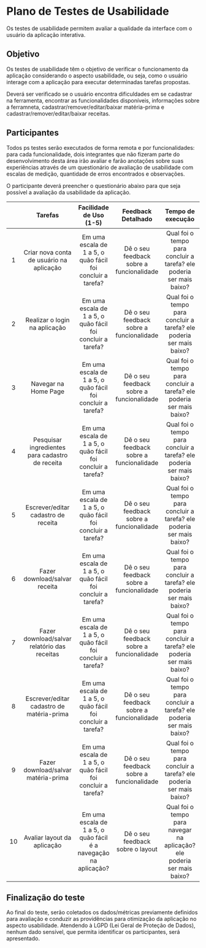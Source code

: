 # Plano de Testes de Usabilidade

Os testes de usabilidade permitem avaliar a qualidade da interface com o usuário da aplicação interativa.

## Objetivo

Os testes de usabilidade têm o objetivo de verificar o funcionamento da aplicação considerando o aspecto usabilidade, ou seja, como o usuário interage com a aplicação para executar determinadas tarefas propostas.

Deverá ser verificado se o usuário encontra dificuldades em se cadastrar na ferramenta, encontrar as funcionalidades disponíveis, informações sobre a ferramneta, cadastrar/remover/editar/baixar matéria-prima e cadastrar/remover/editar/baixar receitas.

## Participantes

Todos ps testes serão executados de forma remota e por funcionalidades: para cada funcionalidade, dois integrantes que não fizeram parte do desenvolvimento desta área irão avaliar e farão anotações sobre suas experiências através de um questionário de avaliação de usabilidade com escalas de medição, quantidade de erros encontrados e observações.

O participante deverá preencher o questionário abaixo para que seja possível a avaliação da usabilidade da aplicação.

| | **Tarefas** | **Facilidade de Uso (1-5)** | **Feedback Detalhado** | **Tempo de execução** | **Número de Erros** |
| :---: | :---: | :---: | :---: | :---: | :---: |
| 1 | Criar nova conta de usuário na aplicação | Em uma escala de 1 a 5, o quão fácil foi concluir a tarefa? | Dê o seu feedback sobre a funcionalidade | Qual foi o tempo para concluir a tarefa? ele poderia ser mais baixo? | Quantos erros ocorreram na execução da tarefa? |
| 2 | Realizar o login na aplicação | Em uma escala de 1 a 5, o quão fácil foi concluir a tarefa? | Dê o seu feedback sobre a funcionalidade | Qual foi o tempo para concluir a tarefa? ele poderia ser mais baixo? | Quantos erros ocorreram na execução da tarefa? |
| 3 | Navegar na Home Page | Em uma escala de 1 a 5, o quão fácil foi concluir a tarefa? | Dê o seu feedback sobre a funcionalidade | Qual foi o tempo para concluir a tarefa? ele poderia ser mais baixo? | Quantos erros ocorreram na execução da tarefa? |
| 4 | Pesquisar ingredientes para cadastro de receita | Em uma escala de 1 a 5, o quão fácil foi concluir a tarefa? | Dê o seu feedback sobre a funcionalidade | Qual foi o tempo para concluir a tarefa? ele poderia ser mais baixo? | Quantos erros ocorreram na execução da tarefa? |
| 5 | Escrever/editar cadastro de receita | Em uma escala de 1 a 5, o quão fácil foi concluir a tarefa? | Dê o seu feedback sobre a funcionalidade | Qual foi o tempo para concluir a tarefa? ele poderia ser mais baixo? | Quantos erros ocorreram na execução da tarefa? |
| 6 | Fazer download/salvar receita | Em uma escala de 1 a 5, o quão fácil foi concluir a tarefa? | Dê o seu feedback sobre a funcionalidade | Qual foi o tempo para concluir a tarefa? ele poderia ser mais baixo? | Quantos erros ocorreram na execução da tarefa? |
| 7 | Fazer download/salvar relatório das receitas | Em uma escala de 1 a 5, o quão fácil foi concluir a tarefa? | Dê o seu feedback sobre a funcionalidade | Qual foi o tempo para concluir a tarefa? ele poderia ser mais baixo? | Quantos erros ocorreram na execução da tarefa? |
| 8 | Escrever/editar cadastro de matéria-prima | Em uma escala de 1 a 5, o quão fácil foi concluir a tarefa? | Dê o seu feedback sobre a funcionalidade | Qual foi o tempo para concluir a tarefa? ele poderia ser mais baixo? | Quantos erros ocorreram na execução da tarefa? |
| 9 | Fazer download/salvar matéria-prima | Em uma escala de 1 a 5, o quão fácil foi concluir a tarefa? | Dê o seu feedback sobre a funcionalidade | Qual foi o tempo para concluir a tarefa? ele poderia ser mais baixo? | Quantos erros ocorreram na execução da tarefa? |
| 10 | Avaliar layout da aplicação | Em uma escala de 1 a 5, o quão fácil é a navegação na aplicação? | Dê o seu feedback sobre o layout | Qual foi o tempo para navegar na aplicação? ele poderia ser mais baixo? | Quantos erros ocorreram durante a navegação? |

## Finalização do teste
Ao final do teste, serão coletados os dados/métricas previamente definidos para avaliação e conduzir as providências para otimização da aplicação no aspecto usabilidade. Atendendo à LGPD (Lei Geral de Proteção de Dados), nenhum dado sensível, que permita identificar os participantes, será apresentado.



<!-- Um plano de teste de usabilidade deverá conter: o detalhamento dos objetivos (em função dos requisitos levantados/implementados), dos critérios que serão utilizados para a seleção dos participantes, dos procedimentos a serem adotados pelos condutores de teste (por exemplo: os testes serão presenciais ou remotos? o método será observação direta, medição ou avaliação?), das tarefas a serem executadas, dos dados a serem coletados (quantidade de cliques, número de erros, tempo etc.), a ordem de execução das tarefas e das etapas da sessão de teste, recursos demandados, métricas coletadas etc.

Para cada voluntário do teste, é fundamental coletar e apresentar todos os dados/métricas previamente definidos, mas não se esqueça: atendendo à LGPD (Lei Geral de Proteção de Dados), nenhum dado sensível, que permita identificar o voluntário, deverá ser apresentado.

As referências abaixo irão auxiliá-lo na geração do artefato "Plano de Testes de Usabilidade".

> **Links Úteis**:
> - [Teste De Usabilidade: O Que É e Como Fazer Passo a Passo (neilpatel.com)](https://neilpatel.com/br/blog/teste-de-usabilidade/)
> - [Teste de usabilidade: tudo o que você precisa saber! | by Jon Vieira | Aela.io | Medium](https://medium.com/aela/teste-de-usabilidade-o-que-voc%C3%AA-precisa-saber-39a36343d9a6/)
> - [Planejando testes de usabilidade: o que (e o que não) fazer | iMasters](https://imasters.com.br/design-ux/planejando-testes-de-usabilidade-o-que-e-o-que-nao-fazer/)
> - [Ferramentas de Testes de Usabilidade](https://www.usability.gov/how-to-and-tools/resources/templates.html) -->
